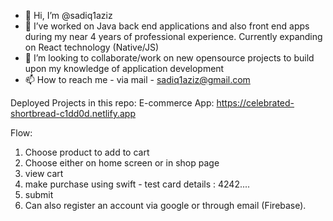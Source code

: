 - 👋 Hi, I’m @sadiq1aziz
- 🌱 I’ve worked on Java back end applications and also front end apps during my near 4 years of professional experience. Currently expanding on React technology (Native/JS)
- 💞️ I’m looking to collaborate/work on new opensource projects to build upon my knowledge of application development
- 📫 How to reach me - via mail - sadiq1aziz@gmail.com

Deployed Projects in this repo:
E-commerce App: https://celebrated-shortbread-c1dd0d.netlify.app

Flow:
1. Choose product to add to cart
2. Choose either on home screen or in shop page
3. view cart
4. make purchase using swift - test card details : 4242....
5. submit
6. Can also register an account via google or through email (Firebase).

<!---
sadiq1aziz/sadiq1aziz is a ✨ special ✨ repository because its `README.md` (this file) appears on your GitHub profile.
You can click the Preview link to take a look at your changes.
--->
